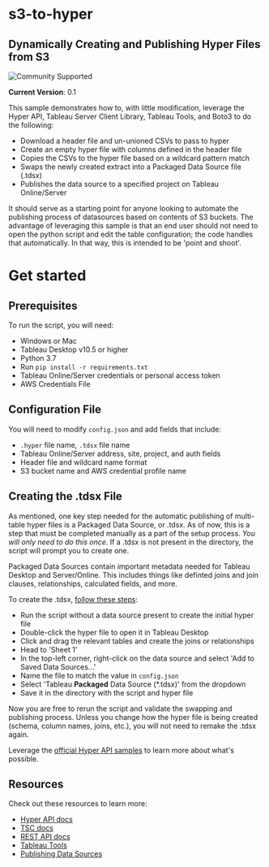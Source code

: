 # s3-to-hyper
## __Dynamically Creating and Publishing Hyper Files from S3__

![Community Supported](https://img.shields.io/badge/Support%20Level-Community%20Supported-53bd92.svg)

__Current Version__: 0.1

This sample demonstrates how to, with little modification, leverage the Hyper API, Tableau Server Client Library, Tableau Tools, and Boto3 to do the following:
- Download a header file and un-unioned CSVs to pass to hyper
- Create an empty hyper file with columns defined in the header file
- Copies the CSVs to the hyper file based on a wildcard pattern match
- Swaps the newly created extract into a Packaged Data Source file (.tdsx)
- Publishes the data source to a specified project on Tableau Online/Server

It should serve as a starting point for anyone looking to automate the publishing process of datasources based on contents of S3 buckets. The advantage of leveraging this sample is that an end user should not need to open the python script and edit the table configuration; the code handles that automatically. In that way, this is intended to be 'point and shoot'.


# Get started

## __Prerequisites__
To run the script, you will need:
- Windows or Mac
- Tableau Desktop v10.5 or higher
- Python 3.7
- Run `pip install -r requirements.txt`
- Tableau Online/Server credentials or personal access token
- AWS Credentials File

## __Configuration File__
You will need to modify `config.json` and add fields that include:
- `.hyper` file name, `.tdsx` file name
- Tableau Online/Server address, site, project, and auth fields
- Header file and wildcard name format
- S3 bucket name and AWS credential profile name


## __Creating the .tdsx File__
As mentioned, one key step needed for the automatic publishing of multi-table hyper files is a Packaged Data Source, or .tdsx. As of now, this is a step that must be completed manually as a part of the setup process. _You will only need to do this once_. If a .tdsx is not present in the directory, the script will prompt you to create one.

Packaged Data Sources contain important metadata needed for Tableau Desktop and Server/Online. This includes things like definted joins and join clauses, relationships, calculated fields, and more.

To create the .tdsx, [follow these steps](https://help.tableau.com/current/pro/desktop/en-us/export_connection.htm):
- Run the script without a data source present to create the initial hyper file
- Double-click the hyper file to open it in Tableau Desktop
- Click and drag the relevant tables and create the joins or relationships
- Head to 'Sheet 1'
- In the top-left corner, right-click on the data source and select 'Add to Saved Data Sources...'
- Name the file to match the value in `config.json`
- Select 'Tableau __Packaged__ Data Source (*.tdsx)' from the dropdown
- Save it in the directory with the script and hyper file

Now you are free to rerun the script and validate the swapping and publishing process. Unless you change how the hyper file is being created (schema, column names, joins, etc.), you will not need to remake the .tdsx again.


Leverage the [official Hyper API samples](https://github.com/tableau/hyper-api-samples/tree/master/Python) to learn more about what's possible.


## __Resources__
Check out these resources to learn more:
- [Hyper API docs](https://help.tableau.com/current/api/hyper_api/en-us/index.html)
- [TSC docs](https://tableau.github.io/server-client-python/docs/)
- [REST API docs](https://help.tableau.com/current/api/rest_api/en-us/REST/rest_api.htm)
- [Tableau Tools](https://github.com/bryantbhowell/tableau_tools)
- [Publishing Data Sources](https://help.tableau.com/current/pro/desktop/en-us/export_connection.htm)